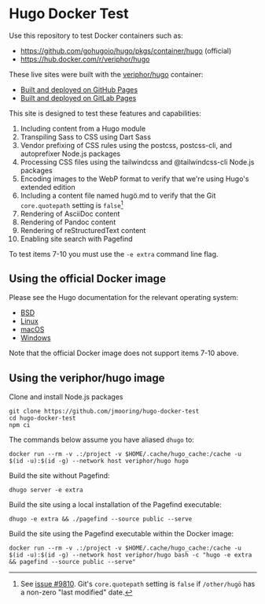 # Hugo Docker Test

Use this repository to test Docker containers such as:

- <https://github.com/gohugoio/hugo/pkgs/container/hugo> (official)
- <https://hub.docker.com/r/veriphor/hugo>

These live sites were built with the [veriphor/hugo](https://hub.docker.com/r/veriphor/hugo) container:

- [Built and deployed on GitHub Pages](https://jmooring.github.io/hugo-docker-test/)
- [Built and deployed on GitLab Pages](https://jmooring.gitlab.io/hugo-docker-test/)

This site is designed to test these features and capabilities:

1. Including content from a Hugo module
1. Transpiling Sass to CSS using Dart Sass
1. Vendor prefixing of CSS rules using the postcss, postcss-cli, and autoprefixer Node.js packages
1. Processing CSS files using the tailwindcss and @tailwindcss-cli Node.js packages
1. Encoding images to the WebP format to verify that we're using Hugo's extended edition
1. Including a content file named hugö.md to verify that the Git `core.quotepath` setting is `false`[^1]
1. Rendering of AsciiDoc content
1. Rendering of Pandoc content
1. Rendering of reStructuredText content
1. Enabling site search with Pagefind

To test items 7-10 you must use the `-e extra` command line flag.

[^1]: See [issue #9810](https://github.com/gohugoio/hugo/issues/9810). Git's `core.quotepath` setting is `false` if `/other/hugö` has a non-zero "last modified" date.
[^2]: To test this characteristic you must use the `-e extra` command line flag.

## Using the official Docker image

Please see the Hugo documentation for the relevant operating system:

- [BSD](https://gohugo.io/installation/bsd/#docker-container)
- [Linux](https://gohugo.io/installation/linux/#docker-container)
- [macOS](https://gohugo.io/installation/macos/#docker-container)
- [Windows](https://gohugo.io/installation/windows/#docker-container)

Note that the official Docker image does not support items 7-10 above.

## Using the veriphor/hugo image

Clone and install Node.js packages

```text
git clone https://github.com/jmooring/hugo-docker-test
cd hugo-docker-test
npm ci
```

The commands below assume you have aliased `dhugo` to:

```text
docker run --rm -v .:/project -v $HOME/.cache/hugo_cache:/cache -u $(id -u):$(id -g) --network host veriphor/hugo hugo
```

Build the site without Pagefind:

```text
dhugo server -e extra
```

Build the site using a local installation of the Pagefind executable:

```text
dhugo -e extra && ./pagefind --source public --serve
```

Build the site using the Pagefind executable within the Docker image:

```text
docker run --rm -v .:/project -v $HOME/.cache/hugo_cache:/cache -u $(id -u):$(id -g) --network host veriphor/hugo bash -c "hugo -e extra && pagefind --source public --serve"
```
